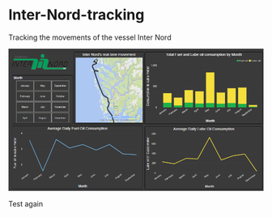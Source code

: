 # Inter-Nord-tracking
Tracking the movements of the vessel Inter Nord 

![Dashboard](/Images/InterNordDashboard.png)

Test again
